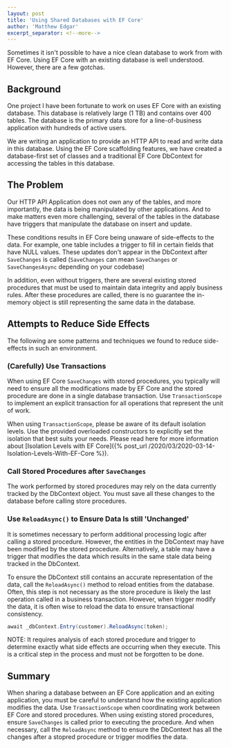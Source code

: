 ```yaml
---
layout: post
title: 'Using Shared Databases with EF Core'
author: 'Matthew Edgar'
excerpt_separator: <!--more-->
---
```


Sometimes it isn't possible to have a nice clean database to work from with EF Core. Using EF Core with
an existing database is well understood. However, there are a few gotchas.

<!--more-->

## Background

One project I have been fortunate to work on uses EF Core with an existing database. This database is 
relatively large (1 TB) and contains over 400 tables. The database is the primary data store for a line-of-business
application with hundreds of active users. 

We are writing an application to provide an HTTP API to read and write data in this database. Using the EF Core scaffolding features, we have created a database-first set of classes and a traditional EF Core DbContext for accessing the tables in this database.

## The Problem

Our HTTP API Application does not own any of the tables, and more importantly, the data is being manipulated by other 
applications. And to make matters even more challenging, several of the tables in the database have triggers that
manipulate the database on insert and update.

These conditions results in EF Core being unaware of side-effects to the data. For example, one table includes a trigger
to fill in certain fields that have NULL values. These updates don't appear in the DbContext after `SaveChanges` is called (`SaveChanges` can mean `SaveChanges` or `SaveChangesAsync` depending on your codebase)

In addition, even without triggers, there are several existing stored procedures that must be used to maintain data integrity
and apply business rules. After these procedures are called, there is no guarantee the in-memory object is still representing the same data in the database.

## Attempts to Reduce Side Effects

The following are some patterns and techniques we found to reduce side-effects in such an environment.

### (Carefully) Use Transactions

When using EF Core `SaveChanges` with stored procedures, you typically will need to ensure all the modifications made by EF Core and the stored procedure are done in a single database transaction. Use `TransactionScope` to implement an explicit transaction
for all operations that represent the unit of work.

When using `TransactionScope`, please be aware of its default isolation levels. Use the provided overloaded constructors to explicitly set the isolation that best suits your needs. Please read here for more information about [Isolation Levels with EF Core]({% post_url /2020/03/2020-03-14-Isolation-Levels-With-EF-Core %}).

### Call Stored Procedures after `SaveChanges`

The work performed by stored procedures may rely on the data currently tracked by the DbContext object. You must save all
these changes to the database before calling store procedures. 

### Use `ReloadAsync()` to Ensure Data Is still 'Unchanged'

It is sometimes necessary to perform additional processing logic after calling a stored procedure. However, the entities in the DbContext may have been modified by the stored procedure. Alternatively, a table may have a trigger that modifies the data which
results in the same stale data being tracked in the DbContext.

To ensure the DbContext still contains an accurate representation of the data, call the `ReloadAsync()` method to reload entities from the database. Often, this step is not necessary as the store procedure is likely the last operation called in a business transaction. However, when trigger modify the data, it is often wise to reload the data to ensure transactional consistency.

```csharp
await _dbContext.Entry(customer).ReloadAsync(token);
```

NOTE: It requires analysis of each stored procedure and trigger to determine exactly what side effects are occurring when they execute. This is a critical step in the process and must not be forgotten to be done.

## Summary

When sharing a database between an EF Core application and an exiting application, you must be careful to understand how the existing application modifies the data. Use `TransactionScope` when coordinating work between EF Core and stored procedures.
When using existing stored procedures, ensure `SaveChanges` is called prior to executing the procedure. And when necessary, call the `ReloadAsync` method to ensure the DbContext has all the changes after a stopred procedure or trigger modifies the data.
